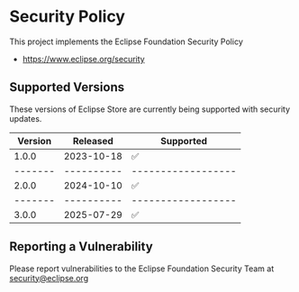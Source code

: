 # Security Policy

This project implements the Eclipse Foundation Security Policy

* https://www.eclipse.org/security

## Supported Versions

These versions of Eclipse Store are currently being supported with security
updates.

| Version | Released   | Supported          | 
|---------|------------|--------------------| 
| 1.0.0   | 2023-10-18 | :white_check_mark: | 
| ------- | ---------- | ------------------ | 
| 2.0.0   | 2024-10-10 | :white_check_mark: | 
| ------- | ---------- | ------------------ | 
| 3.0.0   | 2025-07-29 | :white_check_mark: | 

## Reporting a Vulnerability

Please report vulnerabilities to the Eclipse Foundation Security Team at
security@eclipse.org
